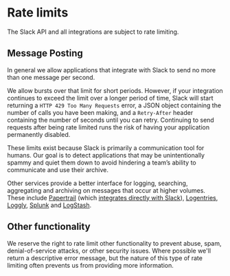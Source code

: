 # Rate limits

The Slack API and all integrations are subject to rate limiting.

## Message Posting

In general we allow applications that integrate with Slack to send no more than one message per second.

We allow bursts over that limit for short periods. However, if your integration continues to exceed the limit over a longer period of time, Slack will start returning a `HTTP 429 Too Many Requests` error, a JSON object containing the number of calls you have been making, and a `Retry-After` header containing the number of seconds until you can retry. Continuing to send requests after being rate limited runs the risk of having your application permanently disabled.

These limits exist because Slack is primarily a communication tool for humans. Our goal is to detect applications that may be unintentionally spammy and quiet them down to avoid hindering a team’s ability to communicate and use their archive.

Other services provide a better interface for logging, searching, aggregating and archiving on messages that occur at higher volumes. These include [Papertrail](https://papertrailapp.com/) (which [integrates directly with Slack](https://my.slack.com/services/new/papertrail)), [Logentries](https://logentries.com/), [Loggly](https://www.loggly.com/), [Splunk](http://www.splunk.com/) and [LogStash](http://logstash.net/).

## Other functionality

We reserve the right to rate limit other functionality to prevent abuse, spam, denial-of-service attacks, or other security issues. Where possible we'll return a descriptive error message, but the nature of this type of rate limiting often prevents us from providing more information.
